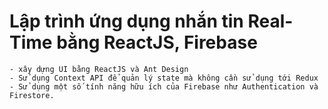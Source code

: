 # Lập trình ứng dụng nhắn tin Real-Time bằng ReactJS, Firebase

```
- xây dựng UI bằng ReactJS và Ant Design
- Sử dụng Context API để quản lý state mà không cần sử dụng tới Redux
- Sử dụng một số tính năng hữu ích của Firebase như Authentication và Firestore.
```
